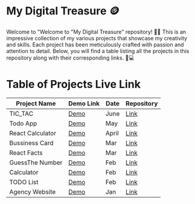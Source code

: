 # My Digital Treasure 🪙
Welcome to "Welcome to "My Digital Treasure" repository! 🎉📂 This is an impressive collection of my various projects that showcase my creativity and skills. Each project has been meticulously crafted with passion and attention to detail. Below, you will find a table listing all the projects in this repository along with their corresponding links. 🚀💻

# Table of Projects Live Link
| Project Name | Demo Link | Date | Repository|
|----------- |---------- |----------|--------|
|TIC_TAC|[Demo]()|June|[Link](https://github.com/venkatesh2100/TIC_TAC)|
|Todo App | [Demo]()|May |[Link](https://github.com/venkatesh2100/todo-app)|
| React Calculator|[Demo](https://calculator-rj.vercel.app/)|April |[Link](https://github.com/venkatesh2100/calculatorRJ)|
| Bussiness Card |[Demo](https://profilecard-indol.vercel.app/)|Mar |[Link](https://github.com/venkatesh2100/profilecard )|
| React Facts | [Demo ](https://vs-reactfacts.netlify.app/) | Mar  | [Link](https://github.com/venkatesh2100/ReactFacts)|
| GuessThe Number| [Demo ](https://vsguessthenumber.netlify.app/) | Feb   |[Link](https://github.com/venkatesh2100/guessTheNumber)|
| Calculator| [Demo ](https://venky2100calculator.netlify.app/) | Feb   |[Link](https://github.com/venkatesh2100/Calculator) |
| TODO List  | [Demo ](https://deluxe-sorbet-27d79d.netlify.app/) | Feb   | [Link](https://github.com/venkatesh2100/TODOLIST)|
| Agency Website   | [Demo ](https://stunning-zuccutto-50416b.netlify.app/) | Jan   |[Link](https://github.com/venkatesh2100/creative-agency-website) |



